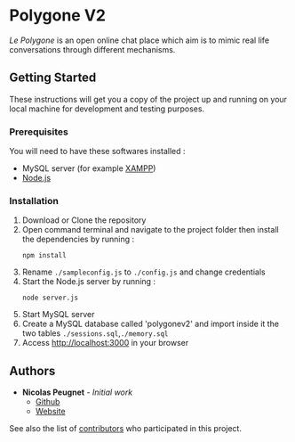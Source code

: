 # Polygone V2

*Le Polygone* is an open online chat place which aim is to mimic real life conversations through different mechanisms.

## Getting Started

These instructions will get you a copy of the project up and running on your local machine for development and testing purposes.

### Prerequisites

You will need to have these softwares installed :
- MySQL server (for example [XAMPP](https://www.apachefriends.org/fr/download.html))
- [Node.js](https://nodejs.org/en/download/)

### Installation

1. Download or Clone the repository
2. Open command terminal and navigate to the project folder then install the dependencies by running :
	```
	npm install
	```
3. Rename `./sampleconfig.js` to `./config.js` and change credentials
4. Start the Node.js server by running :
	```
	node server.js
	```
5. Start MySQL server
6. Create a MySQL database called 'polygonev2' and import inside it the two tables `./sessions.sql`,`./memory.sql`
7. Access [http://localhost:3000](http://localhost:3000) in your browser

## Authors

- **Nicolas Peugnet** - *Initial work*
	- [Github](https://github.com/n-peugnet)
	- [Website](http://n.peugnet.free.fr)

See also the list of [contributors](https://github.com/n-peugnet/PolygoneV2/contributors) who participated in this project.